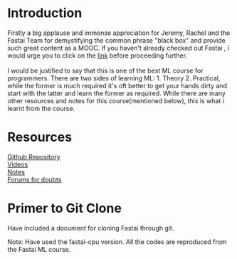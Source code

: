 # Introduction
Firstly a big applause and immense appreciation for Jeremy, Rachel and the Fastai Team for demystifying the common  phrase "black box" and provide such great content as a MOOC. If you haven't already checked out Fastai , i would urge you to click on the [link](https://www.fast.ai/) before proceeding further. <br><br>
I would be justified to say that this is one of the best ML course for programmers. There are two sides of learning ML: 1. Theory 2. Practical, while the former is much required it's oft better to get your hands dirty and start with the latter and learn the former as required. While there are many other resources and notes for this course(mentioned below), this is what i learnt from the course. 

# Resources
[Github Repository](https://github.com/fastai/fastai/tree/master/courses/ml1) <br>
[Videos](http://course18.fast.ai/ml) <br>
[Notes](https://medium.com/@hiromi_suenaga/machine-learning-1-lesson-1-84a1dc2b5236) <br>
[Forums for doubts](https://forums.fast.ai/t/wiki-thread-lesson-1/6825) <br>

# Primer to Git Clone
Have included a document for cloning Fastai through git. <br>

Note: Have used the fastai-cpu version. All the codes are reproduced from the Fastai ML course.
